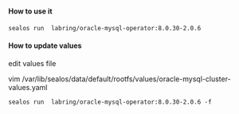 ### 

#### How to use it 

```shell
sealos run  labring/oracle-mysql-operator:8.0.30-2.0.6
```

#### How to update values

edit values file 

vim /var/lib/sealos/data/default/rootfs/values/oracle-mysql-cluster-values.yaml


```shell
sealos run  labring/oracle-mysql-operator:8.0.30-2.0.6 -f 
```
